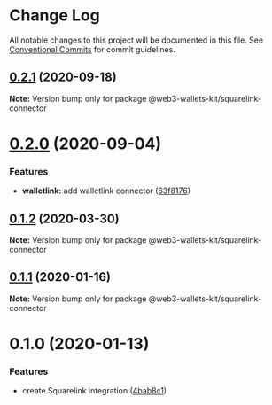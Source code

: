 # Change Log

All notable changes to this project will be documented in this file.
See [Conventional Commits](https://conventionalcommits.org) for commit guidelines.

## [0.2.1](https://github.com/akropolisio/web3-wallets-kit/compare/@web3-wallets-kit/squarelink-connector@0.2.0...@web3-wallets-kit/squarelink-connector@0.2.1) (2020-09-18)

**Note:** Version bump only for package @web3-wallets-kit/squarelink-connector





# [0.2.0](https://github.com/akropolisio/web3-wallets-kit/compare/@web3-wallets-kit/squarelink-connector@0.1.2...@web3-wallets-kit/squarelink-connector@0.2.0) (2020-09-04)


### Features

* **walletlink:** add walletlink connector ([63f8176](https://github.com/akropolisio/web3-wallets-kit/commit/63f81765127f2a29bbf6adaacb204798b9519cd9))





## [0.1.2](https://github.com/akropolisio/web3-wallets-kit/compare/@web3-wallets-kit/squarelink-connector@0.1.1...@web3-wallets-kit/squarelink-connector@0.1.2) (2020-03-30)

**Note:** Version bump only for package @web3-wallets-kit/squarelink-connector





## [0.1.1](https://github.com/akropolisio/web3-wallets-kit/compare/@web3-wallets-kit/squarelink-connector@0.1.0...@web3-wallets-kit/squarelink-connector@0.1.1) (2020-01-16)

**Note:** Version bump only for package @web3-wallets-kit/squarelink-connector





# 0.1.0 (2020-01-13)


### Features

* create Squarelink integration ([4bab8c1](https://github.com/akropolisio/web3-wallets-kit/commit/4bab8c11e47dc5a400fbc4c74e231f765b8ded86))
